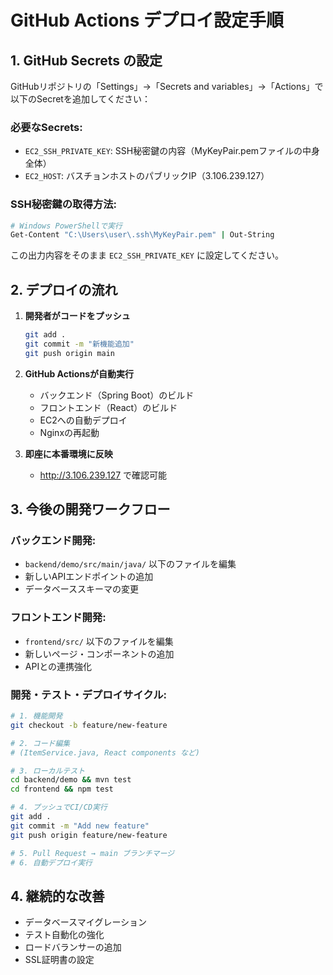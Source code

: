 # GitHub Actions デプロイ設定手順

## 1. GitHub Secrets の設定

GitHubリポジトリの「Settings」→「Secrets and variables」→「Actions」で以下のSecretを追加してください：

### 必要なSecrets:
- `EC2_SSH_PRIVATE_KEY`: SSH秘密鍵の内容（MyKeyPair.pemファイルの中身全体）
- `EC2_HOST`: バスチョンホストのパブリックIP（3.106.239.127）

### SSH秘密鍵の取得方法:
```bash
# Windows PowerShellで実行
Get-Content "C:\Users\user\.ssh\MyKeyPair.pem" | Out-String
```

この出力内容をそのまま `EC2_SSH_PRIVATE_KEY` に設定してください。

## 2. デプロイの流れ

1. **開発者がコードをプッシュ**
   ```bash
   git add .
   git commit -m "新機能追加"
   git push origin main
   ```

2. **GitHub Actionsが自動実行**
   - バックエンド（Spring Boot）のビルド
   - フロントエンド（React）のビルド
   - EC2への自動デプロイ
   - Nginxの再起動

3. **即座に本番環境に反映**
   - http://3.106.239.127 で確認可能

## 3. 今後の開発ワークフロー

### バックエンド開発:
- `backend/demo/src/main/java/` 以下のファイルを編集
- 新しいAPIエンドポイントの追加
- データベーススキーマの変更

### フロントエンド開発:
- `frontend/src/` 以下のファイルを編集
- 新しいページ・コンポーネントの追加
- APIとの連携強化

### 開発・テスト・デプロイサイクル:
```bash
# 1. 機能開発
git checkout -b feature/new-feature

# 2. コード編集
# (ItemService.java, React components など)

# 3. ローカルテスト
cd backend/demo && mvn test
cd frontend && npm test

# 4. プッシュでCI/CD実行
git add .
git commit -m "Add new feature"
git push origin feature/new-feature

# 5. Pull Request → main ブランチマージ
# 6. 自動デプロイ実行
```

## 4. 継続的な改善
- データベースマイグレーション
- テスト自動化の強化
- ロードバランサーの追加
- SSL証明書の設定

